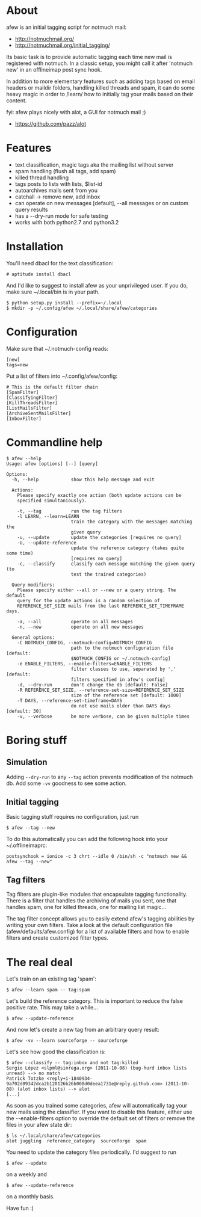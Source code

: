 About
=====

afew is an initial tagging script for notmuch mail:

* http://notmuchmail.org/
* http://notmuchmail.org/initial_tagging/

Its basic task is to provide automatic tagging each time new mail is registered
with notmuch. In a classic setup, you might call it after 'notmuch new' in an
offlineimap post sync hook.

In addition to more elementary features such as adding tags based on email
headers or maildir folders, handling killed threads and spam, it can do some
heavy magic in order to /learn/ how to initially tag your mails based on their
content.

fyi: afew plays nicely with alot, a GUI for notmuch mail ;)

* https://github.com/pazz/alot


Features
========

* text classification, magic tags aka the mailing list without server
* spam handling (flush all tags, add spam)
* killed thread handling
* tags posts to lists with lists, $list-id
* autoarchives mails sent from you
* catchall -> remove new, add inbox
* can operate on new messages [default], --all messages or on custom
  query results
* has a --dry-run mode for safe testing
* works with both python2.7 and python3.2


Installation
============

You'll need dbacl for the text classification:

    # aptitude install dbacl

And I'd like to suggest to install afew as your unprivileged user.
If you do, make sure ~/.local/bin is in your path.

    $ python setup.py install --prefix=~/.local
    $ mkdir -p ~/.config/afew ~/.local/share/afew/categories


Configuration
=============

Make sure that ~/.notmuch-config reads:

```
[new]
tags=new
```

Put a list of filters into ~/.config/afew/config:

```
# This is the default filter chain
[SpamFilter]
[ClassifyingFilter]
[KillThreadsFilter]
[ListMailsFilter]
[ArchiveSentMailsFilter]
[InboxFilter]
```



Commandline help
================

```
$ afew --help
Usage: afew [options] [--] [query]

Options:
  -h, --help            show this help message and exit

  Actions:
    Please specify exactly one action (both update actions can be
    specified simultaniously).

    -t, --tag           run the tag filters
    -l LEARN, --learn=LEARN
                        train the category with the messages matching the
                        given query
    -u, --update        update the categories [requires no query]
    -U, --update-reference
                        update the reference category (takes quite some time)
                        [requires no query]
    -c, --classify      classify each message matching the given query (to
                        test the trained categories)

  Query modifiers:
    Please specify either --all or --new or a query string. The default
    query for the update actions is a random selection of
    REFERENCE_SET_SIZE mails from the last REFERENCE_SET_TIMEFRAME days.

    -a, --all           operate on all messages
    -n, --new           operate on all new messages

  General options:
    -C NOTMUCH_CONFIG, --notmuch-config=NOTMUCH_CONFIG
                        path to the notmuch configuration file [default:
                        $NOTMUCH_CONFIG or ~/.notmuch-config]
    -e ENABLE_FILTERS, --enable-filters=ENABLE_FILTERS
                        filter classes to use, separated by ',' [default:
                        filters specified in afew's config]
    -d, --dry-run       don't change the db [default: False]
    -R REFERENCE_SET_SIZE, --reference-set-size=REFERENCE_SET_SIZE
                        size of the reference set [default: 1000]
    -T DAYS, --reference-set-timeframe=DAYS
                        do not use mails older than DAYS days [default: 30]
    -v, --verbose       be more verbose, can be given multiple times
```


Boring stuff
============

Simulation
----------
Adding `--dry-run` to any `--tag` action prevents modification of the
notmuch db. Add some `-vv` goodness to see some action.


Initial tagging
---------------
Basic tagging stuff requires no configuration, just run

    $ afew --tag --new

To do this automatically you can add the following hook into your
~/.offlineimaprc:

    postsynchook = ionice -c 3 chrt --idle 0 /bin/sh -c "notmuch new && afew --tag --new"


Tag filters
-----------
Tag filters are plugin-like modules that encapsulate tagging
functionality. There is a filter that handles the archiving of mails
you sent, one that handles spam, one for killed threads, one for
mailing list magic...

The tag filter concept allows you to easily extend afew's tagging
abilities by writing your own filters. Take a look at the default
configuration file (afew/defaults/afew.config) for a list of
available filters and how to enable filters and create customized
filter types.



The real deal
=============

Let's train on an existing tag 'spam':

    $ afew --learn spam -- tag:spam

Let's build the reference category. This is important to reduce the
false positive rate. This may take a while...

    $ afew --update-reference

And now let's create a new tag from an arbitrary query result:

    $ afew -vv --learn sourceforge -- sourceforge

Let's see how good the classification is:

    $ afew --classify -- tag:inbox and not tag:killed
    Sergio López <slpml@sinrega.org> (2011-10-08) (bug-hurd inbox lists unread) --> no match
    Patrick Totzke <reply+i-1840934-9a702d09342dca2b120126b26b008d0deea1731e@reply.github.com> (2011-10-08) (alot inbox lists) --> alot
    [...]

As soon as you trained some categories, afew will automatically
tag your new mails using the classifier. If you want to disable this
feature, either use the --enable-filters option to override the default
set of filters or remove the files in your afew state dir:

    $ ls ~/.local/share/afew/categories
    alot juggling  reference_category  sourceforge  spam

You need to update the category files periodically. I'd suggest to run

    $ afew --update

on a weekly and

    $ afew --update-reference

on a monthly basis.



Have fun :)
